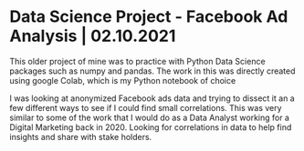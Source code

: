 # Data Science Project - Facebook Ad Analysis | 02.10.2021

This older project of mine was to practice with Python Data Science packages such as numpy and pandas. The work in this was directly created using google Colab, which is my Python notebook of choice

I was looking at anonymized Facebook ads data and trying to dissect it an a few different ways to see if I could find small correlations. This was very similar to some of the work that I would do as a Data Analyst working for a Digital Marketing back in 2020. Looking for correlations in data to help find insights and share with stake holders.

